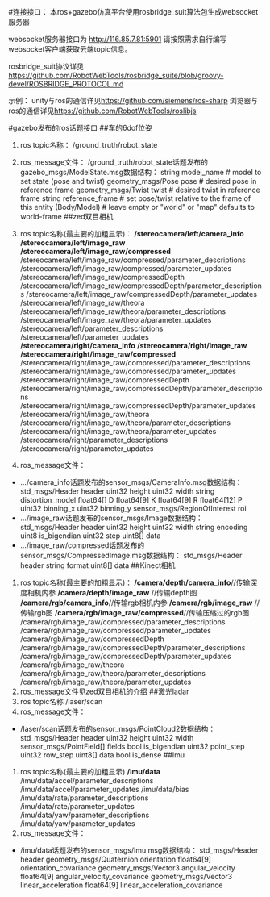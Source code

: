 
#连接接口：
本ros+gazebo仿真平台使用rosbridge_suit算法包生成websocket服务器

websocket服务器接口为  http://116.85.7.81:5901
请按照需求自行编写websocket客户端获取云端topic信息。

rosbridge_suit协议详见<https://github.com/RobotWebTools/rosbridge_suite/blob/groovy-devel/ROSBRIDGE_PROTOCOL.md>

示例：
unity与ros的通信详见<https://github.com/siemens/ros-sharp>
浏览器与ros的通信详见<https://github.com/RobotWebTools/roslibjs>

#gazebo发布的ros话题接口
##车的6dof位姿
1. ros topic名称：
/ground_truth/robot_state

2. ros_message文件：
/ground_truth/robot_state话题发布的gazebo_msgs/ModelState.msg数据结构：
string model_name           # model to set state (pose and twist)
geometry_msgs/Pose pose     # desired pose in reference frame
geometry_msgs/Twist twist   # desired twist in reference frame
string reference_frame      # set pose/twist relative to the frame of this entity (Body/Model)
                            # leave empty or "world" or "map" defaults to world-frame
##zed双目相机
1. ros topic名称(最主要的加粗显示)：
**/stereocamera/left/camera_info**
**/stereocamera/left/image_raw**
**/stereocamera/left/image_raw/compressed**
/stereocamera/left/image_raw/compressed/parameter_descriptions
/stereocamera/left/image_raw/compressed/parameter_updates
/stereocamera/left/image_raw/compressedDepth
/stereocamera/left/image_raw/compressedDepth/parameter_descriptions
/stereocamera/left/image_raw/compressedDepth/parameter_updates
/stereocamera/left/image_raw/theora
/stereocamera/left/image_raw/theora/parameter_descriptions
/stereocamera/left/image_raw/theora/parameter_updates
/stereocamera/left/parameter_descriptions
/stereocamera/left/parameter_updates
**/stereocamera/right/camera_info**
**/stereocamera/right/image_raw**
**/stereocamera/right/image_raw/compressed**
/stereocamera/right/image_raw/compressed/parameter_descriptions
/stereocamera/right/image_raw/compressed/parameter_updates
/stereocamera/right/image_raw/compressedDepth
/stereocamera/right/image_raw/compressedDepth/parameter_descriptions
/stereocamera/right/image_raw/compressedDepth/parameter_updates
/stereocamera/right/image_raw/theora
/stereocamera/right/image_raw/theora/parameter_descriptions
/stereocamera/right/image_raw/theora/parameter_updates
/stereocamera/right/parameter_descriptions
/stereocamera/right/parameter_updates
2. ros_message文件：
* .../camera_info话题发布的sensor_msgs/CameraInfo.msg数据结构：
   std_msgs/Header header
uint32 height
uint32 width
string distortion_model
float64[] D
float64[9] K
float64[9] R
float64[12] P
uint32 binning_x
uint32 binning_y
sensor_msgs/RegionOfInterest roi
* .../image_raw话题发布的sensor_msgs/Image数据结构：
std_msgs/Header header
uint32 height
uint32 width
string encoding
uint8 is_bigendian
uint32 step
uint8[] data
* .../image_raw/compressed话题发布的sensor_msgs/CompressedImage.msg数据结构：
std_msgs/Header header
string format
uint8[] data
##Kinect相机
1. ros topic名称(最主要的加粗显示)：
**/camera/depth/camera_info**//传输深度相机内参
**/camera/depth/image_raw**    //传输depth图
**/camera/rgb/camera_info**//传输rgb相机内参
**/camera/rgb/image_raw**   //传输rgb图
**/camera/rgb/image_raw/compressed**//传输压缩过的rgb图
/camera/rgb/image_raw/compressed/parameter_descriptions
/camera/rgb/image_raw/compressed/parameter_updates
/camera/rgb/image_raw/compressedDepth
/camera/rgb/image_raw/compressedDepth/parameter_descriptions
/camera/rgb/image_raw/compressedDepth/parameter_updates
/camera/rgb/image_raw/theora
/camera/rgb/image_raw/theora/parameter_descriptions
/camera/rgb/image_raw/theora/parameter_updates
2. ros_message文件见zed双目相机的介绍
##激光ladar
1. ros topic名称
/laser/scan
2. ros_message文件：
* /laser/scan话题发布的sensor_msgs/PointCloud2数据结构：
std_msgs/Header header
uint32 height
uint32 width
sensor_msgs/PointField[] fields
bool is_bigendian
uint32 point_step
uint32 row_step
uint8[] data
bool is_dense
##Imu
1. ros topic名称(最主要的加粗显示)
**/imu/data**
/imu/data/accel/parameter_descriptions
/imu/data/accel/parameter_updates
/imu/data/bias
/imu/data/rate/parameter_descriptions
/imu/data/rate/parameter_updates
/imu/data/yaw/parameter_descriptions
/imu/data/yaw/parameter_updates
2. ros_message文件：
* /imu/data话题发布的sensor_msgs/Imu.msg数据结构：
std_msgs/Header header
geometry_msgs/Quaternion orientation
float64[9] orientation_covariance
geometry_msgs/Vector3 angular_velocity
float64[9] angular_velocity_covariance
geometry_msgs/Vector3 linear_acceleration
float64[9] linear_acceleration_covariance

